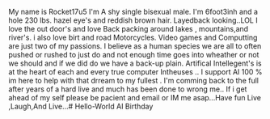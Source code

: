 My name is Rocket17u5 I'm A shy single bisexual male. I'm 6foot3inh and a hole 230 lbs. hazel eye's and reddish brown hair. Layedback looking..LOL I love the out door's and love Back packing around lakes , mountains,and river's. i also love birt and road Motorcycles. Video games and Computting are just two of my passions. I believe as a human species we are all to often pushed or rushed to just do and not enough time goes into wheather or not we should and if we did do we have a back-up plain. Artifical Intellegent's is at the heart of each and every true computer Intheuses .. I support AI 100 % im here to help with that drream to my fullest . I'm comming back to the full after years of a hard live and much has been done to wrong me.. If i get ahead of my self please be pacient and email or IM me asap...Have fun Live ,Laugh,And Live...# Hello-World
AI Birthday
